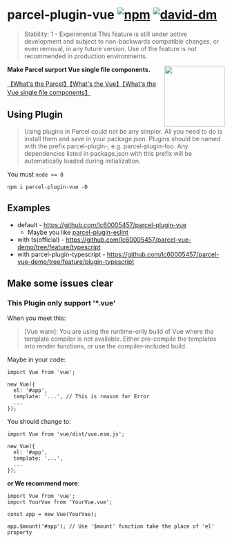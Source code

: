 

# parcel-plugin-vue [![npm](https://img.shields.io/npm/v/parcel-plugin-vue.svg)](https://www.npmjs.com/package/parcel-plugin-vue) [![david-dm](https://david-dm.org/parcel-bundler/parcel.svg)](https://david-dm.org/lc60005457/parcel-plugin-vue)

> Stability: 1 - Experimental This feature is still under active development and subject to non-backwards compatible changes, or even removal, in any future version. Use of the feature is not recommended in production environments.

<img src="https://img.souche.com/f2e/b1f71b545619350ff92458bbcfa01056.png" align="right" width="140">

__Make Parcel surport Vue single file components.__

[【What's the Parcel】](https://parceljs.org/)[【What's the Vue】](https://vuejs.org/)[【What's the Vue single file components】](https://vuejs.org/v2/guide/single-file-components.html)

## Using Plugin

> Using plugins in Parcel could not be any simpler. All you need to do is install them and save in your package.json. Plugins should be named with the prefix parcel-plugin-, e.g. parcel-plugin-foo. Any dependencies listed in package.json with this prefix will be automatically loaded during initialization.

You must `node >= 8`

```
npm i parcel-plugin-vue -D
```

## Examples

* default - https://github.com/lc60005457/parcel-plugin-vue
  * Maybe you like [parcel-plugin-eslint](https://github.com/lc60005457/parcel-plugin-eslint)
* with ts(official) - https://github.com/lc60005457/parcel-vue-demo/tree/feature/typescript
* with parcel-plugin-typescript - https://github.com/lc60005457/parcel-vue-demo/tree/feature/plugin-typescript

## Make some issues clear 

### This Plugin only support '*.vue'

When you meet this:

> [Vue warn]: You are using the runtime-only build of Vue where the template compiler is not available. Either pre-compile the templates into render functions, or use the compiler-included build.

Maybe in your code:

```
import Vue from 'vue';

new Vue({
  el: '#app',
  template: '...', // This is reason for Error 
  ...
});
```

You should change to:

```
import Vue from 'vue/dist/vue.esm.js';

new Vue({
  el: '#app',
  template: '...',
  ...
});
```

__or We recommend more__:

```
import Vue from 'vue';
import YourVue from 'YourVue.vue';

const app = new Vue(YourVue);

app.$mount('#app'); // Use '$mount' function take the place of 'el' property
```
